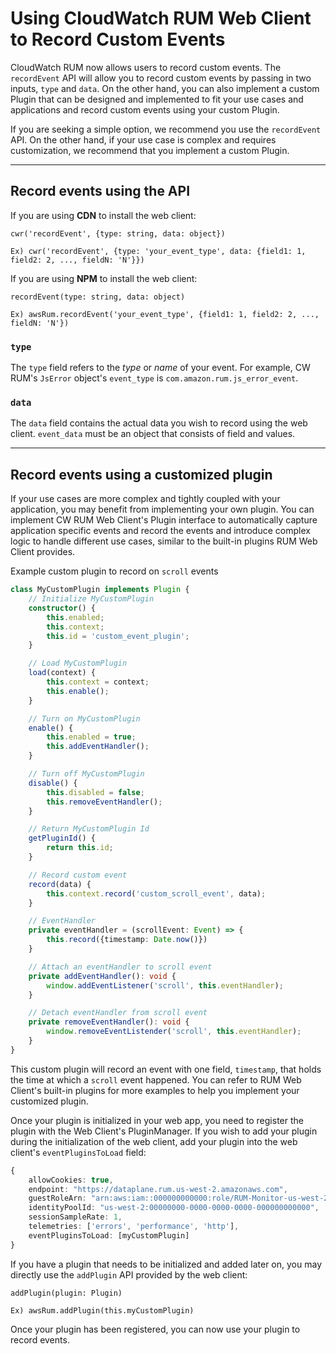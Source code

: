 # Using CloudWatch RUM Web Client to Record Custom Events
CloudWatch RUM now allows users to record custom events. The `recordEvent` API will allow you to record custom events by passing in two inputs, `type` and `data`. 
On the other hand, you can also implement a custom Plugin that can be designed and implemented to fit your use cases and applications and record custom events using your custom Plugin.

If you are seeking a simple option, we recommend you use the `recordEvent` API. On the other hand, if your use case is complex and requires customization, we recommend that you implement a custom Plugin.

-----------------
## Record events using the API
If you are using **CDN** to install the web client:
```
cwr('recordEvent', {type: string, data: object})

Ex) cwr('recordEvent', {type: 'your_event_type', data: {field1: 1, field2: 2, ..., fieldN: 'N'}})
```

If you are using **NPM** to install the web client:
```
recordEvent(type: string, data: object)

Ex) awsRum.recordEvent('your_event_type', {field1: 1, field2: 2, ..., fieldN: 'N'})
```

### `type`
The `type` field refers to the *type* or *name* of your event. For example, CW RUM's `JsError` object's `event_type` is `com.amazon.rum.js_error_event`.


### `data`
The `data` field contains the actual data you wish to record using the web client. `event_data` must be an object that consists of field and values.

--------------
## Record events using a customized plugin
If your use cases are more complex and tightly coupled with your application, you may benefit from implementing your own plugin. You can implement CW RUM Web Client's Plugin interface to automatically capture application specific events and record the events and introduce complex logic to handle different use cases, similar to the built-in plugins RUM Web Client provides. 

Example custom plugin to record on `scroll` events
```typescript
class MyCustomPlugin implements Plugin {
    // Initialize MyCustomPlugin
    constructor() {
        this.enabled;
        this.context;
        this.id = 'custom_event_plugin';
    }

    // Load MyCustomPlugin
    load(context) {
        this.context = context;
        this.enable();
    }

    // Turn on MyCustomPlugin
    enable() {
        this.enabled = true;
        this.addEventHandler();
    }

    // Turn off MyCustomPlugin
    disable() {
        this.disabled = false;
        this.removeEventHandler();
    }

    // Return MyCustomPlugin Id
    getPluginId() {
        return this.id;
    }

    // Record custom event
    record(data) {
        this.context.record('custom_scroll_event', data);
    }

    // EventHandler
    private eventHandler = (scrollEvent: Event) => {
        this.record({timestamp: Date.now()})
    }

    // Attach an eventHandler to scroll event
    private addEventHandler(): void {
        window.addEventListener('scroll', this.eventHandler);
    }

    // Detach eventHandler from scroll event
    private removeEventHandler(): void {
        window.removeEventListender('scroll', this.eventHandler);
    }
}
```
This custom plugin will record an event with one field, `timestamp`, that holds the time at which a `scroll` event happened. You can refer to RUM Web Client's built-in plugins for more examples to help you implement your customized plugin.

Once your plugin is initialized in your web app, you need to register the plugin with the Web Client's PluginManager.
If you wish to add your plugin during the initialization of the web client, add your plugin into the web client's `eventPluginsToLoad` field:

```typescript
{
    allowCookies: true,
    endpoint: "https://dataplane.rum.us-west-2.amazonaws.com",
    guestRoleArn: "arn:aws:iam::000000000000:role/RUM-Monitor-us-west-2-000000000000-00xx-Unauth",
    identityPoolId: "us-west-2:00000000-0000-0000-0000-000000000000",
    sessionSampleRate: 1,
    telemetries: ['errors', 'performance', 'http'],
    eventPluginsToLoad: [myCustomPlugin]
}
```

If you have a plugin that needs to be initialized and added later on, you may directly use the `addPlugin` API provided by the web client:

```
addPlugin(plugin: Plugin)

Ex) awsRum.addPlugin(this.myCustomPlugin)
```

Once your plugin has been registered, you can now use your plugin to record events.